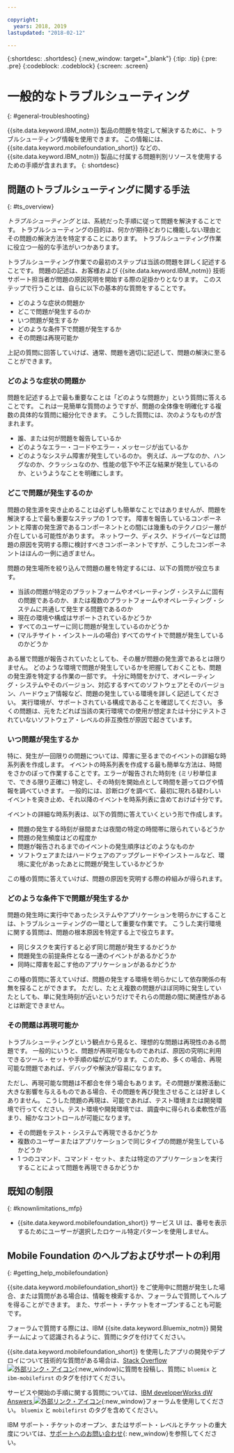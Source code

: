 ```yaml
---

copyright:
  years: 2018, 2019
lastupdated: "2018-02-12"

---
```


{:shortdesc: .shortdesc}
{:new_window: target="_blank"}
{:tip: .tip}
{:pre: .pre}
{:codeblock: .codeblock}
{:screen: .screen}

# 一般的なトラブルシューティング
{: #general-troubleshooting}

{{site.data.keyword.IBM_notm}} 製品の問題を特定して解決するために、トラブルシューティング情報を使用できます。 この情報には、{{site.data.keyword.mobilefoundation_short}} などの、{{site.data.keyword.IBM_notm}} 製品に付属する問題判別リソースを使用するための手順が含まれます。
{: shortdesc}

## 問題のトラブルシューティングに関する手法
{: #ts_overview}

*トラブルシューティング* とは、系統だった手順に従って問題を解決することです。 トラブルシューティングの目的は、何かが期待どおりに機能しない理由とその問題の解決方法を特定することにあります。 トラブルシューティング作業に役立つ一般的な手法がいつかあります。

トラブルシューティング作業での最初のステップは当該の問題を詳しく記述することです。 問題の記述は、お客様および {{site.data.keyword.IBM_notm}} 技術サポート担当者が問題の原因究明を開始する際の足掛かりとなります。 このステップで行うことは、自らに以下の基本的な質問をすることです。

- どのような症状の問題か
- どこで問題が発生するのか
- いつ問題が発生するか
- どのような条件下で問題が発生するか
- その問題は再現可能か

上記の質問に回答していけば、通常、問題を適切に記述して、問題の解決に至ることができます。

### どのような症状の問題か

問題を記述する上で最も重要なことは「どのような問題か」という質問に答えることです。 これは一見簡単な質問のようですが、問題の全体像を明確化する複数の具体的な質問に細分化できます。 こうした質問には、次のようなものが含まれます。

- 誰、または何が問題を報告しているか
- どのようなエラー・コードやエラー・メッセージが出ているか
- どのようなシステム障害が発生しているのか。 例えば、ループなのか、ハングなのか、クラッシュなのか、性能の低下や不正な結果が発生しているのか、というようなことを明確にします。

### どこで問題が発生するのか

問題の発生源を突き止めることは必ずしも簡単なことではありませんが、問題を解決する上で最も重要なステップの 1 つです。 障害を報告しているコンポーネントと障害の発生源であるコンポーネントとの間には幾重ものテクノロジー層が介在している可能性があります。 ネットワーク、ディスク、ドライバーなどは問題の原因を究明する際に検討すべきコンポーネントですが、こうしたコンポーネントはほんの一例に過ぎません。

問題の発生場所を絞り込んで問題の層を特定するには、以下の質問が役立ちます。

- 当該の問題が特定のプラットフォームやオペレーティング・システムに固有の問題であるのか、または複数のプラットフォームやオペレーティング・システムに共通して発生する問題であるのか
- 現在の環境や構成はサポートされているかどうか
- すべてのユーザーに同じ問題が発生しているのかどうか
- (マルチサイト・インストールの場合) すべてのサイトで問題が発生しているのかどうか

ある層で問題が報告されていたとしても、その層が問題の発生源であるとは限りません。 どのような環境で問題が発生しているかを把握しておくことも、問題の発生源を特定する作業の一部です。 十分に時間をかけて、オペレーティング・システムやそのバージョン、対応するすべてのソフトウェアとそのバージョン、ハードウェア情報など、問題の発生している環境を詳しく記述してください。 実行環境が、サポートされている構成であることを確認してください。 多くの問題は、元をたどれば当該の実行環境での使用が想定または十分にテストされていないソフトウェア・レベルの非互換性が原因で起きています。

### いつ問題が発生するか

特に、発生が一回限りの問題については、障害に至るまでのイベントの詳細な時系列表を作成します。 イベントの時系列表を作成する最も簡単な方法は、時間をさかのぼって作業することです。エラーが報告された時刻を (ミリ秒単位まで、できる限り正確に) 特定し、その時刻を開始点として時間を遡ってログや情報を調べていきます。 一般的には、診断ログを調べて、最初に現れる疑わしいイベントを突き止め、それ以降のイベントを時系列表に含めておけば十分です。

イベントの詳細な時系列表は、以下の質問に答えていくという形で作成します。

- 問題の発生する時刻が昼間または夜間の特定の時間帯に限られているどうか
- 問題の発生頻度はどの程度か
- 問題が報告されるまでのイベントの発生順序はどのようなものか
- ソフトウェアまたはハードウェアのアップグレードやインストールなど、環境に変化があったあとに問題が発生しているかどうか

この種の質問に答えていけば、問題の原因を究明する際の枠組みが得られます。

### どのような条件下で問題が発生するか

問題の発生時に実行中であったシステムやアプリケーションを明らかにすることは、トラブルシューティングの一環として重要な作業です。 こうした実行環境に関する質問は、問題の根本原因を特定する上で役立ちます。

- 同じタスクを実行すると必ず同じ問題が発生するかどうか
- 問題発生の前提条件となる一連のイベントがあるかどうか
- 同時に障害を起こす他のアプリケーションがあるかどうか

この種の質問に答えていけば、問題の発生する環境を明らかにして依存関係の有無を探ることができます。 ただし、たとえ複数の問題がほぼ同時に発生していたとしても、単に発生時刻が近いというだけでそれらの問題の間に関連性があるとは断定できません。

### その問題は再現可能か

トラブルシューティングという観点から見ると、理想的な問題は再現性のある問題です。 一般的にいうと、問題が再現可能なものであれば、原因の究明に利用できるツール・セットや手順の幅が広がります。 このため、多くの場合、再現可能な問題であれば、デバッグや解決が容易になります。

ただし、再現可能な問題は不都合を伴う場合もあります。その問題が業務活動に大きな影響を与えるものである場合、その問題を再び発生させることは好ましくありません。 こうした問題の再現は、可能であれば、テスト環境または開発環境で行ってください。テスト環境や開発環境では、調査中に得られる柔軟性が高まり、細かなコントロールが可能になります。

- その問題をテスト・システムで再現できるかどうか
- 複数のユーザーまたはアプリケーションで同じタイプの問題が発生しているかどうか
- 1 つのコマンド、コマンド・セット、または特定のアプリケーションを実行することによって問題を再現できるかどうか


##  既知の制限
{: #knownlimitations_mfp}

* {{site.data.keyword.mobilefoundation_short}} サービス UI は、番号を表示するためにユーザーが選択したロケール特定パターンを使用しません。

## Mobile Foundation のヘルプおよびサポートの利用
{: #getting_help_mobilefoundation}

{{site.data.keyword.mobilefoundation_short}} をご使用中に問題が発生した場合、または質問がある場合は、情報を検索するか、フォーラムで質問してヘルプを得ることができます。 また、サポート・チケットをオープンすることも可能です。

フォーラムで質問する際には、IBM {{site.data.keyword.Bluemix_notm}} 開発チームによって認識されるように、質問にタグを付けてください。

{{site.data.keyword.mobilefoundation_short}} を使用したアプリの開発やデプロイについて技術的な質問がある場合は、[Stack Overflow ![外部リンク・アイコン](../../icons/launch-glyph.svg "外部リンク・アイコン")](http://stackoverflow.com/search?q=ibm-mobilefirst+bluemix){:new_window}に質問を投稿し、質問に `bluemix` と `ibm-mobilefirst` のタグを付けてください。

サービスや開始の手順に関する質問については、[IBM developerWorks dW Answers ![外部リンク・アイコン](../../icons/launch-glyph.svg "外部リンク・アイコン")](https://developer.ibm.com/answers/topics/mobilefirst/?smartspace=bluemix){:new_window}フォーラムを使用してください。 `bluemix` と `mobilefirst` のタグを含めてください。

IBM サポート・チケットのオープン、またはサポート・レベルとチケットの重大度については、[サポートへのお問い合わせ](/docs/get-support?topic=get-support-getstarttssup#typesofsupport){: new_window}を参照してください。
